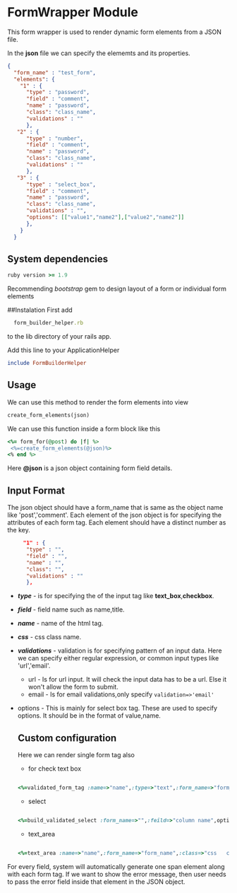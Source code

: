# FormWrapper Module
This form wrapper is used to render dynamic form elements from a JSON file.

In the **json** file we can specify the elememts and its properties.

```json
{
  "form_name" : "test_form",
  "elements": {
    "1" : {
      "type" : "password",
      "field" : "comment",
      "name" : "password",
      "class": "class_name",
      "validations" : ""
      },
   "2" : {
      "type" : "number",
      "field" : "comment",
      "name" : "password",
      "class": "class_name",
      "validations" : ""
      },
   "3" : {
      "type" : "select_box",
      "field" : "comment",
      "name" : "password",
      "class": "class_name",
      "validations" : "",
      "options": [["value1","name2"],["value2","name2"]]
      },
    }
  }
  ```

## System dependencies
```ruby
ruby version >= 1.9
```
Recommending _bootstrap_ gem to  design layout of a form or individual form elements

##Instalation
 First add
```ruby
  form_builder_helper.rb
```
to the lib directory of your rails app.

 Add this line to your ApplicationHelper

 ```ruby
 include FormBuilderHelper
 ```

## Usage
We can use this method to render the form  elements into view
 ```ruby
 create_form_elements(json)
 ```
 We can use this function inside a form block like this

```ruby
<%= form_for(@post) do |f| %>
 <%=create_form_elements(@json)%>
<% end %>
```
Here **@json** is a json object containing form field details.
## Input Format
The json object should have a form_name that is same as the object name like 'post','comment'.
Each element of the json object is for specifying the attributes of each form tag. Each element should  have a distinct number as the key.
```json
     "1" : {
      "type" : "",
      "field" : "",
      "name" : "",
      "class": "",
      "validations" : ""
      },
  ```

* **_type_** - is for specifying the of the input tag like
**text_box**,**checkbox**.
* **_field_** -  field name such as name,title.
* **_name_** - name of the html tag.
* **_css_** - css class name.
* **_validations_** - validation is for specifying pattern of an input data. Here we can specify either regular expression, or common  input types like 'url','email'.
  * url - Is for url input. It will check the input data has to be a url. Else it won't allow the form to submit.
  * email - Is for email validations,only specify  ```validation=>'email'```
* options - This is mainly for select box tag. These are used to specify options. It should be in the format of value,name.

  ## Custom configuration
   Here we can render single form tag also
   * for check text box

  ```ruby

  <%=validated_form_tag :name=>"name",:type=>"text",:form_name=>"form_name",:class=>"css   class name",:required=>"true",:feild=>"column name"%>

  ```
   * select
  ```ruby

  <%=build_validated_select :form_name=>"",:feild=>"column name",options=>['value','name'],:multipile=>true%>

  ```
   * text_area
  ```ruby

  <%=text_area :name=>"name",:form_name=>"form_name",:class=>"css   class name",:required=>"true",:feild=>"column name"%>

     ```

 For every field, system  will automatically generate one span element along with each form tag. If we want to show the error message, then  user needs to pass the error field inside that element in the JSON object.

